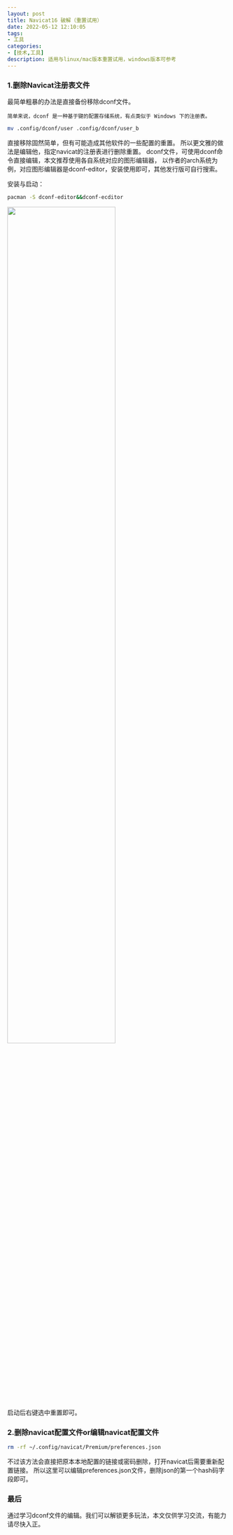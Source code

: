 ```yaml
---
layout: post
title: Navicat16 破解（重置试用）
date: 2022-05-12 12:10:05
tags:
- 工具
categories:
- [技术,工具]
description: 适用与linux/mac版本重置试用，windows版本可参考
---
```


### 1.删除Navicat注册表文件 

最简单粗暴的办法是直接备份移除dconf文件。

`简单来说，dconf 是一种基于键的配置存储系统，有点类似于 Windows 下的注册表。`
```bash
mv .config/dconf/user .config/dconf/user_b
```
直接移除固然简单，但有可能造成其他软件的一些配置的重置。
所以更文雅的做法是编辑他，指定navicat的注册表进行删除重置。
dconf文件，可使用dconf命令直接编辑，本文推荐使用各自系统对应的图形编辑器，
以作者的arch系统为例，对应图形编辑器是dconf-editor，安装使用即可，其他发行版可自行搜索。

安装与启动：
```bash
pacman -S dconf-editor&&dconf-ecditor
```


<img src="https://s1.ax1x.com/2022/05/12/O0MYuT.png" width="70%">    


启动后右键选中重置即可。

### 2.删除navicat配置文件or编辑navicat配置文件

```bash
rm -rf ~/.config/navicat/Premium/preferences.json
```
不过该方法会直接把原本本地配置的链接或密码删除，打开navicat后需要重新配置链接。
所以这里可以编辑preferences.json文件，删除json的第一个hash码字段即可。



### 最后
通过学习dconf文件的编辑。我们可以解锁更多玩法，本文仅供学习交流，有能力请尽快入正。